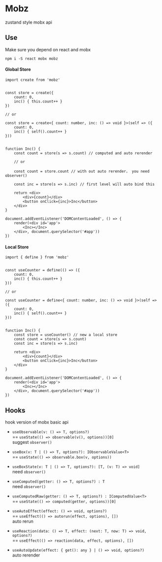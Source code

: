 # Mobz
 
zustand style mobx api

## Use

Make sure you depend on react and mobx

```
npm i -S react mobx mobz
```

#### Global Store

```tsx
import create from 'mobz'


const store = create({
    count: 0,
    inc() { this.count++ }
})

// or

const store = create<{ count: number, inc: () => void }>(self => ({
    count: 0,
    inc() { self().count++ }
}))


function Inc() {
    const count = store(s => s.count) // computed and auto rerender

    // or

    const count = store.count // with out auto rerender， you need observer()

    const inc = store(s => s.inc) // first level will auto bind this

    return <div>
        <div>{count}</div>
        <button onClick={inc}>Inc</button>
    </div>
}

document.addEventListener('DOMContentLoaded', () => {
    render(<div id='app'>
        <Inc></Inc>
    </div>, document.querySelector('#app'))
})
```

#### Local Store

```tsx
import { define } from 'mobz'


const useCounter = define(() => ({
    count: 0,
    inc() { this.count++ }
}))

// or

const useCounter = define<{ count: number, inc: () => void }>(self => ({
    count: 0,
    inc() { self().count++ }
}))


function Inc() {
    const store = useCounter() // new a local store
    const count = store(s => s.count)
    const inc = store(s => s.inc)

    return <div>
        <div>{count}</div>
        <button onClick={inc}>Inc</button>
    </div>
}

document.addEventListener('DOMContentLoaded', () => {
    render(<div id='app'>
        <Inc></Inc>
    </div>, document.querySelector('#app'))
})
```

## Hooks

hook version of mobx basic api

- `useObservable(v: () => T, options?)`  
   == `useState(() => observable(v(), options))[0]`  
   suggest `observer()`  

- `useBox(v: T | () => T, options?): IObservableValue<T>`  
   == `useState(() => observable.box(v, options))`  

- `useBoxState(v: T | () => T, options?): [T, (v: T) => void]`  
   need `observer()`  

- `useComputed(getter: () => T, options?) : T`  
   need `observer()`  

- `useComputedRaw(getter: () => T, options?) : IComputedValue<T>`  
   == `useState(() => computed(getter, options))[0]`  

- `useAutoEffect(effect: () => void, options?)`  
   == `useEffect(() => autorun(effect, options), [])`  
   auto rerun

- `useReaction(data: () => T, effect: (next: T, now: T) => void, options?)`  
  == `useEffect(() => reaction(data, effect, options), [])`  

- `useAutoUpdate(effect: { get(): any } | () => void, options?)`  
  auto rerender
